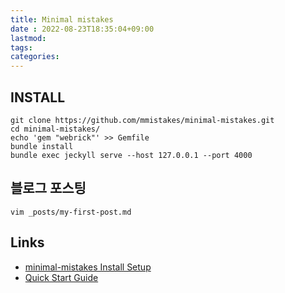```yaml
---
title: Minimal mistakes
date : 2022-08-23T18:35:04+09:00
lastmod:
tags:
categories:
---
```


## INSTALL

```console
git clone https://github.com/mmistakes/minimal-mistakes.git
cd minimal-mistakes/
echo 'gem "webrick"' >> Gemfile
bundle install
bundle exec jeckyll serve --host 127.0.0.1 --port 4000
```

## 블로그 포스팅
```console
vim _posts/my-first-post.md
```

## Links
* [minimal-mistakes Install Setup](https://devinlife.com/howto%20github%20pages/new-blog-from-template/)
* [Quick Start Guide](https://mmistakes.github.io/minimal-mistakes/docs/quick-start-guide/)
